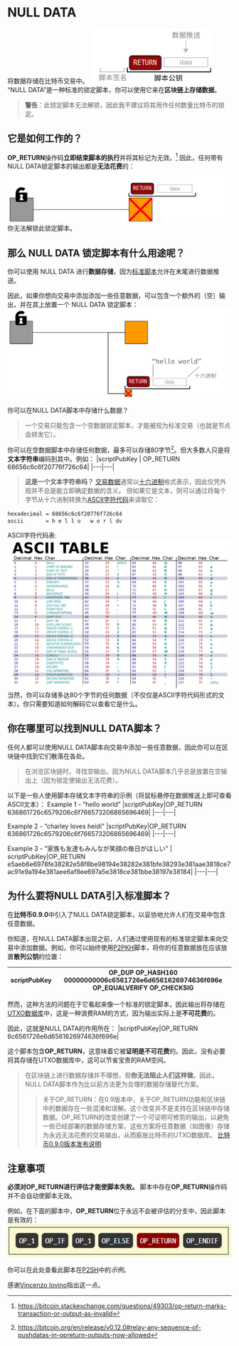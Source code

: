 # NULL DATA
将数据存储在比特币交易中。
![nulldata-1.png](img/nulldata-1%20(1).png)
“NULL DATA”是一种标准的锁定脚本，你可以使用它来在**区块链上存储数据**。

>**警告**：此锁定脚本无法解锁，因此我不建议将其用作任何数量比特币的锁定。

## 它是如何工作的？

**OP_RETURN**操作码**立即结束脚本的执行**并将其标记为无效。[^1]
因此，任何带有NULL DATA锁定脚本的输出都是**无法花费**的：
![nulldata-2.png](img/nulldata-2%20(1).png)
你无法解锁此锁定脚本。

## 那么 NULL DATA 锁定脚本有什么用途呢？
你可以使用 NULL DATA 进行**数据存储**，因为[标准脚本](../Script.md)允许在末尾进行数据推送。

因此，如果你想向交易中添加添加一些任意数据，可以包含一个额外的（空）输出，并在其上放置一个 NULL DATA 锁定脚本：
![nulldata-3.png](img/nulldata-3%20(1).png)

你可以在NULL DATA脚本中存储什么数据？
>一个交易只能包含一个空数据锁定脚本，才能被视为标准交易（也就是节点会转发它）。

你可以在空数据脚本中存储任何数据，最多可以存储80字节[^2]。但大多数人只是将**文本字符串**编码到其中。例如：
|scriptPubKey | OP_RETURN 68656c6c6f20776f726c64|
|---|---|

>**这是一个文本字符串吗？**
[交易数据](../../Transaction/Transaction%20Data/Transaction%20Data.md)通常以[十六进制](../../Other/Hexadecimal/hexadecimal.md)格式表示，因此仅凭外观并不总是能立即确定数据的含义。
但如果它是文本，则可以通过将每个字节从十六进制转换为[ASCII字符代码](http://www.asciitable.com/)来读取它：
```
hexadecimal = 68656c6c6f20776f726c64
ascii       = h e l l o   w o r l dv
```
ASCII字符代码表:
![nulldata-4.png](img/nulldata-4%20(1).png)
当然，你可以存储多达80个字节的任何数据（不仅仅是ASCII字符代码形式的文本）。你只需要知道如何解码它以查看它是什么。

## 你在哪里可以找到NULL DATA脚本？
任何人都可以使用NULL DATA脚本向交易中添加一些任意数据，因此你可以在区块链中找到它们散落在各处。

>在浏览区块链时，寻找空输出，因为NULL DATA脚本几乎总是放置在空输出上（因为锁定使输出无法花费）。

以下是一些人使用脚本存储文本字符串的示例（将鼠标悬停在数据推送上即可查看ASCII文本）：
Example 1 - “hello world”
|scriptPubKey|OP_RETURN 636861726c6579206c6f766573206865696469<!--hello world-->|
|---|---|

Example 2 - “charley loves heidi”
|scriptPubKey|OP_RETURN 636861726c6579206c6f766573206865696469<!--charley loves heidi-->|
|---|---|

Example 3 - “家族も友達もみんなが笑顔の毎日がほしい”
| scriptPubKey|OP_RETURN e5aeb6e6978fe38282e58f8be98194e38282e381bfe38293e381aae3818ce7ac91e9a194e381aee6af8ee697a5e3818ce381bbe38197e38184<!--家族も友達もみんなが笑顔の毎日がほしい-->|
|---|---|

## 为什么要将NULL DATA引入标准脚本？

在**比特币0.9.0**中引入了NULL DATA锁定脚本，以妥协地允许人们在交易中包含任意数据。

你知道，在NULL DATA脚本出现之前，人们通过使用现有的标准锁定脚本来向交易中添加数据。例如，你可以始终使用[P2PKH](../P2PKH/P2PKH.md)脚本，将你的任意数据放在应该放置**散列公钥**的位置：

|scriptPubKey|OP_DUP OP_HASH160 00000000006c6561726e6d6561626974636f696e<!--learnmeabitcoin--> OP_EQUALVERIFY OP_CHECKSIG|
|---|---|

然而，这种方法的问题在于它看起来像一个标准的锁定脚本，因此输出将存储在[UTXO数据库](../../Transaction/UTXO/UTXO.md)中，这是一种浪费RAM的方式，因为输出实际上是**不可花费**的。

因此，这就是NULL DATA的作用所在：
|scriptPubKey|OP_RETURN 6c6561726e6d6561626974636f696e|

这个脚本包含**OP_RETURN**，这意味着它被**证明是不可花费**的。因此，没有必要将其存储在UTXO数据库中，这可以节省宝贵的RAM空间。

>在区块链上进行数据存储并不理想，但**你无法阻止人们这样做**。因此，NULL DATA脚本作为比以前方法更为合理的数据存储替代方案。
>>关于OP_RETURN：在0.9版本中，关于OP_RETURN功能和区块链中的数据存在一些混淆和误解。这个改变并不是支持在区块链中存储数据。OP_RETURN的改变创建了一个可证明可修剪的输出，以避免一些已经部署的数据存储方案，这些方案将任意数据（如图像）存储为永远无法花费的交易输出，从而膨胀比特币的UTXO数据库。
[比特币0.9.0版本发布说明](https://bitcoin.org/en/release/v0.9.0)

## 注意事项
**必须对OP_RETURN进行评估才能使脚本失败。**
脚本中存在**OP_RETURN**操作码并不会自动使脚本无效。

例如，在下面的脚本中，**OP_RETURN**位于永远不会被评估的分支中，因此脚本是有效的：
![nulldata-5.png](img/nulldata-5.png)

你可以在此处查看此脚本在[P2SH](../P2SH/P2SH.md)中的*示例*。

感谢[Vincenzo Iovino](https://sites.google.com/site/vincenzoiovinoit)指出这一点。

[^1]:https://bitcoin.stackexchange.com/questions/49303/op-return-marks-transaction-or-output-as-invalid
[^2]:https://bitcoin.org/en/release/v0.12.0#relay-any-sequence-of-pushdatas-in-opreturn-outputs-now-allowed
